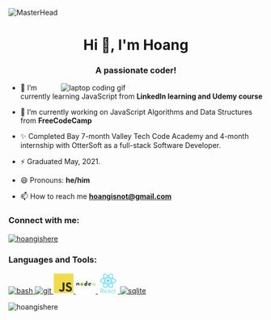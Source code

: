

![MasterHead](https://i.pinimg.com/originals/b2/b0/2f/b2b02f3b94075334edb07f8e6f8c0d11.gif)

<h1 align="center">Hi 👋, I'm Hoang</h1>
<h3 align="center">A passionate coder!</h3>

<img align="right" alt="laptop coding gif" width="400" src="https://cdn.dribbble.com/users/330915/screenshots/3587000/10_coding_dribbble.gif">


- 🌱 I’m currently learning JavaScript from **LinkedIn learning and Udemy course**
- 🔭 I’m currently working on JavaScript Algorithms and Data Structures from **FreeCodeCamp**
- ✨ Completed Bay 7-month Valley Tech Code Academy and 4-month internship with OtterSoft as a full-stack Software Developer. 
- ⚡ Graduated May, 2021.
- 😄 Pronouns: **he/him**

- 📫 How to reach me **hoangisnot@gmail.com**

<h3 align="left">Connect with me:</h3>
<p align="left">
<a href="https://linkedin.com/in/hoangishere" target="blank"><img align="center" src="https://raw.githubusercontent.com/rahuldkjain/github-profile-readme-generator/master/src/images/icons/Social/linked-in-alt.svg" alt="hoangishere" height="30" width="40" /></a>
</p>

<h3 align="left">Languages and Tools:</h3>
<p align="left"> <a href="https://www.gnu.org/software/bash/" target="_blank" rel="noreferrer"> <img src="https://www.vectorlogo.zone/logos/gnu_bash/gnu_bash-icon.svg" alt="bash" width="40" height="40"/> </a> <a href="https://git-scm.com/" target="_blank" rel="noreferrer"> <img src="https://www.vectorlogo.zone/logos/git-scm/git-scm-icon.svg" alt="git" width="40" height="40"/> </a> <a href="https://developer.mozilla.org/en-US/docs/Web/JavaScript" target="_blank" rel="noreferrer"> <img src="https://raw.githubusercontent.com/devicons/devicon/master/icons/javascript/javascript-original.svg" alt="javascript" width="40" height="40"/> </a> <a href="https://nodejs.org" target="_blank" rel="noreferrer"> <img src="https://raw.githubusercontent.com/devicons/devicon/master/icons/nodejs/nodejs-original-wordmark.svg" alt="nodejs" width="40" height="40"/> </a> <a href="https://reactjs.org/" target="_blank" rel="noreferrer"> <img src="https://raw.githubusercontent.com/devicons/devicon/master/icons/react/react-original-wordmark.svg" alt="react" width="40" height="40"/> </a> <a href="https://www.sqlite.org/" target="_blank" rel="noreferrer"> <img src="https://www.vectorlogo.zone/logos/sqlite/sqlite-icon.svg" alt="sqlite" width="40" height="40"/> </a> </p>

<p><img align="center" src="https://github-readme-streak-stats.herokuapp.com/?user=hoangishere&" alt="hoangishere" /></p>
